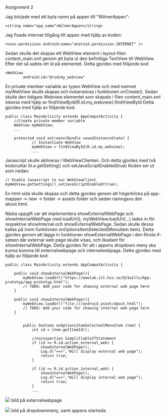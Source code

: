 Assignment 2

Jag började med att byta namn på appen till "WilmerAppen":
```
<string name="app_name">WilmerAppen</string>
```

Jag fixade internet tillgång till appen med hjälp av koden:

```
<uses-permission android:name="android.permission.INTERNET" />
```

Sedan skulle det skapas ett WebView element i layout-filen content_main.xml genom att byta ut den befintliga TextView till WebView.
Efter det så sattes ett id på elementet.
Detta gjordes med följande kod:

```
<WebView
        android:id="@+id/my_webview"
```

En private member variable av typen WebView och med namnet myWebView skulle skapas och instansieras i funktionen onCreate().
Sedan skulle den tidigare Webview elementet som skapats i filen content_main.xml lokeras med hjälp av findViewById(R.id.my_webview).findViewById
Detta gjordes med hjälp av följande kod:

```
public class MainActivity extends AppCompatActivity {
    //Create private member variable
    WebView myWebView;
    ...

    protected void onCreate(Bundle savedInstanceState) {
            // Instantiate WebView
            myWebView = findViewById(R.id.my_webview);
            ...
```

Javascript skulle aktiveras i WebViewClienten. Och detta gjordes med två kodsnuttar bl.a getSetting() och setJavaScriptEnabled(true)
Koden ser ut som nedan:
```
// Enable Javascript to our WebViewClient
myWebView.getSettings().setJavaScriptEnabled(true);
```

En html sida skulle skapas och detta gjordes genom att högerklicka på app-mappen -> new -> folder -> assets folder och sedan namngavs den about.html.

Nästa uppgift var att implementera showExternalWebPage och showInternalWebPage med loadUrl(), myWebView.loadUrl(...) lades in för respektive showInternal och showExternalWebPage.
Sedan skulle dessa kallas på inom funktionen onOptionsItemSelected(MenuItem item). Detta gjordes genom att lägga in funktionen showExternalWebPage i den första if-satsen där external web page skulle visas, och likadant för showInternalWebPage.
Detta gjordes för att i appens dropdown meny ska kunna komma till externalwebpage och internalwebpage.
Detta gjordes med hjälp av följande kod:

```
public class MainActivity extends AppCompatActivity {

    public void showExternalWebPage(){
        myWebView.loadUrl("https://wwwlab.iit.his.se/b21willu/App-prototyp/app-prototyp.html");
        // TODO: Add your code for showing external web page here
    }

    public void showInternalWebPage(){
        myWebView.loadUrl("file:///android_asset/about.html");
        // TODO: Add your code for showing internal web page here
    }


        public boolean onOptionsItemSelected(MenuItem item) {
            int id = item.getItemId();

            //noinspection SimplifiableIfStatement
            if (id == R.id.action_external_web) {
                showExternalWebPage();
                Log.d("==>","Will display external web page");
                return true;
            }

            if (id == R.id.action_internal_web) {
                showInternalWebPage();
                Log.d("==>","Will display internal web page");
                return true;
            }
            ...
```




![](android.1.png)
bild på externalwebpage

![](android.2.png)
bild på dropdownmeny, samt appens startsida
